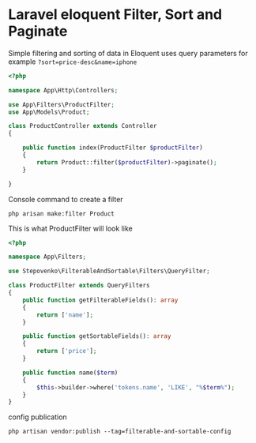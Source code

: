 # Laravel eloquent Filter, Sort and Paginate

Simple filtering and sorting of data in Eloquent uses query parameters for example
`?sort=price-desc&name=iphone`

```php
<?php

namespace App\Http\Controllers;

use App\Filters\ProductFilter;
use App\Models\Product;

class ProductController extends Controller
{

    public function index(ProductFilter $productFilter)
    {
        return Product::filter($productFilter)->paginate();
    }

}
```

Console command to create a filter

```php arisan make:filter Product```

This is what ProductFilter will look like

```php
<?php

namespace App\Filters;

use Stepovenko\FilterableAndSortable\Filters\QueryFilter;

class ProductFilter extends QueryFilters
{
    public function getFilterableFields(): array
    {
        return ['name'];
    }

    public function getSortableFields(): array
    {
        return ['price'];
    }

    public function name($term)
    {
        $this->builder->where('tokens.name', 'LIKE', "%$term%");
    }
}
```

config publication

```php artisan vendor:publish --tag=filterable-and-sortable-config```
